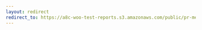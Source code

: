 ```yaml
---
layout: redirect
redirect_to: https://a8c-woo-test-reports.s3.amazonaws.com/public/pr-merge/38849/api/index.html
---
```

